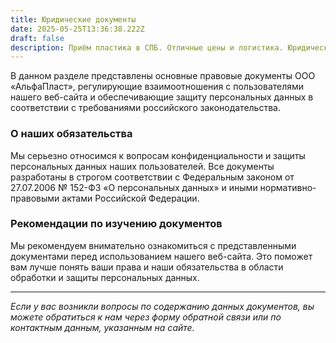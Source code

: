 ```yaml
---
title: Юридические документы
date: 2025-05-25T13:36:38.222Z
draft: false
description: Приём пластика в СПБ. Отличные цены и логистика. Юридические документы.
---
```

В данном разделе представлены основные правовые документы ООО «АльфаПласт», регулирующие взаимоотношения с пользователями нашего веб-сайта и обеспечивающие защиту персональных данных в соответствии с требованиями российского законодательства.

### О наших обязательства

Мы серьезно относимся к вопросам конфиденциальности и защиты персональных данных наших пользователей. Все документы разработаны в строгом соответствии с Федеральным законом от 27.07.2006 № 152-ФЗ «О персональных данных» и иными нормативно-правовыми актами Российской Федерации.

### Рекомендации по изучению документов

Мы рекомендуем внимательно ознакомиться с представленными документами перед использованием нашего веб-сайта. Это поможет вам лучше понять ваши права и наши обязательства в области обработки и защиты персональных данных.

- - -

*Если у вас возникли вопросы по содержанию данных документов, вы можете обратиться к нам через форму обратной связи или по контактным данным, указанным на сайте.*
